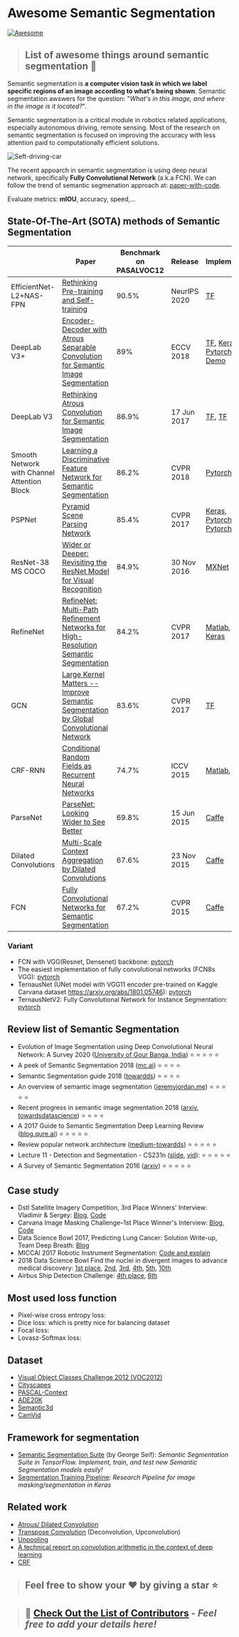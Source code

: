 # Awesome Semantic Segmentation 
[![Awesome](https://cdn.rawgit.com/sindresorhus/awesome/d7305f38d29fed78fa85652e3a63e154dd8e8829/media/badge.svg)](https://github.com/sindresorhus/awesome)
> ## List of awesome things around semantic segmentation :tada: 

Semantic segmentation is **a computer vision task in which we label specific regions of an image according to what's being shown**. Semantic segmentation awswers for the question: "*What's in this image, and where in the image is it located?*".

Semantic segmentation is a critical module in robotics related applications, especially autonomous driving, remote sensing. Most of the research on semantic segmentation is focused on improving the accuracy with less attention paid to computationally efficient solutions.

![Seft-driving-car](https://miro.medium.com/max/640/0*Q1cE-LVilYVDHjQc)

The recent appoarch in semantic segmentation is using deep neural network, specifically **Fully Convolutional Network** (a.k.a FCN). We can follow the trend of semantic segmenation approach at: [paper-with-code](https://paperswithcode.com/sota/semantic-segmentation-pascal-voc-2012).

Evaluate metrics: **mIOU**, accuracy, speed,...

## State-Of-The-Art (SOTA) methods of Semantic Segmentation
|                   | Paper                                                                            | Benchmark on PASALVOC12 | Release     | Implement                                                                                                                                                                                            |
|-------------------|-----------------------------------------------------------------------------------|-------------------------|-------------|------------------------------------------------------------------------------------------------------------------------------------------------------------------------------------------------------|
| EfficientNet-L2+NAS-FPN | [Rethinking Pre-training and Self-training](https://arxiv.org/pdf/2006.06882v2.pdf) | 90.5% | NeurIPS 2020   | [TF](https://github.com/tensorflow/tpu/tree/master/models/official/detection/projects/self_training) |
| DeepLab V3+       | [Encoder-Decoder with Atrous Separable Convolution for Semantic Image Segmentation](https://arxiv.org/pdf/1802.02611v3.pdf) | 89%                     | ECCV 2018   | [TF](https://github.com/tensorflow/models/tree/master/research/deeplab), [Keras](https://github.com/bonlime/keras-deeplab-v3-plus), [Pytorch](https://github.com/jfzhang95/pytorch-deeplab-xception), [Demo](https://colab.sandbox.google.com/github/tensorflow/models/blob/master/research/deeplab/deeplab_demo.ipynb) |
| DeepLab V3        | [Rethinking Atrous Convolution for Semantic Image Segmentation](https://arxiv.org/pdf/1706.05587v3.pdf)                     | 86.9%                   | 17 Jun 2017 | [TF](https://github.com/tensorflow/models/tree/master/research/deeplab), [TF](https://github.com/rishizek/tensorflow-deeplab-v3)                                                                                                                              |
| Smooth Network with Channel Attention Block        | [Learning a Discriminative Feature Network for Semantic Segmentation](https://arxiv.org/pdf/1804.09337v1.pdf)                     | 86.2%                   | CVPR 2018  | [Pytorch](https://github.com/ycszen/TorchSeg)                                                                                                                              |
| PSPNet            | [Pyramid Scene Parsing Network](https://arxiv.org/pdf/1612.01105v2.pdf)                                                     | 85.4%                   | CVPR 2017   | [Keras](https://github.com/hszhao/PSPNet), [Pytorch](https://github.com/warmspringwinds/pytorch-segmentation-detection), [Pytorch](https://github.com/kazuto1011/pspnet-pytorch)                     |
| ResNet-38 MS COCO | [Wider or Deeper: Revisiting the ResNet Model for Visual Recognition](https://arxiv.org/pdf/1611.10080v1.pdf)               | 84.9%                    | 30 Nov 2016 | [MXNet](https://github.com/itijyou/ademxapp)                                                                                                                                                         |
| RefineNet | [RefineNet: Multi-Path Refinement Networks for High-Resolution Semantic Segmentation](https://arxiv.org/abs/1611.06612)               | 84.2%                    | CVPR 2017 | [Matlab](https://github.com/guosheng/refinenet), [Keras](https://github.com/Attila94/refinenet-keras)                                                                                                                                                         |
| GCN | [Large Kernel Matters -- Improve Semantic Segmentation by Global Convolutional Network](https://arxiv.org/abs/1703.02719v1)               | 83.6%                    | CVPR 2017 | [TF](https://github.com/preritj/segmentation)                                                                                                                                                         |
| CRF-RNN | [Conditional Random Fields as Recurrent Neural Networks](https://arxiv.org/pdf/1502.03240v3.pdf)               | 74.7%                    | ICCV 2015 | [Matlab](https://github.com/torrvision/crfasrnn), [TF](https://github.com/sadeepj/crfasrnn_keras)                         |
| ParseNet | [ParseNet: Looking Wider to See Better](https://arxiv.org/pdf/1506.04579v2.pdf)               | 69.8%                    | 15 Jun 2015  | [Caffe](https://github.com/debidatta/caffe-parsenet)                         |
| Dilated Convolutions | [Multi-Scale Context Aggregation by Dilated Convolutions](https://arxiv.org/pdf/1511.07122v3.pdf)               | 67.6%                    | 23 Nov 2015  | [Caffe](https://github.com/fyu/dilation)                         |
| FCN | [Fully Convolutional Networks for Semantic Segmentation](https://arxiv.org/pdf/1605.06211v1.pdf)               | 67.2%                    | CVPR 2015 | [Caffe](https://github.com/shelhamer/fcn.berkeleyvision.org)                         |
### Variant
* FCN with VGG(Resnet, Densenet) backbone: [pytorch](https://github.com/zengxianyu/FCN)
* The easiest implementation of fully convolutional networks (FCN8s VGG): [pytorch](https://github.com/pochih/FCN-pytorch)
* TernausNet (UNet model with VGG11 encoder pre-trained on Kaggle Carvana dataset https://arxiv.org/abs/1801.05746): [pytorch](https://github.com/ternaus/TernausNet)
* TernausNetV2: Fully Convolutional Network for Instance Segmentation: [pytorch](https://github.com/ternaus/TernausNetV2)


## Review list of Semantic Segmentation
* Evolution of Image Segmentation using Deep Convolutional Neural Network: A Survey 2020 ([University of Gour Banga, India](https://arxiv.org/pdf/2001.04074.pdf)) :star: :star: :star: :star: :star:
* A peek of Semantic Segmentation 2018 ([mc.ai](https://mc.ai/a-peek-at-semantic-segmentation-2018/)) :star: :star: :star: :star:
* Semantic Segmentation guide 2018 ([towardds](https://towardsdatascience.com/semantic-segmentation-with-deep-learning-a-guide-and-code-e52fc8958823)) :star: :star: :star: :star:
* An overview of semantic image segmentation ([jeremyjordan.me](https://www.jeremyjordan.me/semantic-segmentation/)) :star: :star: :star: :star: :star:
* Recent progress in semantic image segmentation 2018 ([arxiv](https://arxiv.org/abs/1809.10198), [towardsdatascience](https://towardsdatascience.com/paper-summary-recent-progress-in-semantic-image-segmentation-d7b93ee1b705)) :star: :star: :star: :star:
* A 2017 Guide to Semantic Segmentation Deep Learning Review ([blog.qure.ai](http://blog.qure.ai/notes/semantic-segmentation-deep-learning-review#large-kernel)) :star: :star: :star: :star: :star:
* Review popular network architecture ([medium-towardds](https://towardsdatascience.com/@sh.tsang)) :star: :star: :star: :star: :star:
* Lecture 11 - Detection and Segmentation - CS231n ([slide](http://cs231n.stanford.edu/slides/2017/cs231n_2017_lecture11.pdf), [vid](https://www.youtube.com/watch?v=nDPWywWRIRo)): :star: :star: :star: :star: :star: 
* A Survey of Semantic Segmentation 2016 ([arxiv](https://arxiv.org/pdf/1602.06541.pdf)) :star: :star: :star: :star: :star:

## Case study
* Dstl Satellite Imagery Competition, 3rd Place Winners' Interview: Vladimir & Sergey: [Blog](http://blog.kaggle.com/2017/05/09/dstl-satellite-imagery-competition-3rd-place-winners-interview-vladimir-sergey/), [Code](https://github.com/ternaus/kaggle_dstl_submission)
* Carvana Image Masking Challenge–1st Place Winner's Interview: [Blog](http://blog.kaggle.com/2017/12/22/carvana-image-masking-first-place-interview/), [Code](https://github.com/asanakoy/kaggle_carvana_segmentation)
* Data Science Bowl 2017, Predicting Lung Cancer: Solution Write-up, Team Deep Breath: [Blog](http://blog.kaggle.com/2017/05/16/data-science-bowl-2017-predicting-lung-cancer-solution-write-up-team-deep-breath/)
* MICCAI 2017 Robotic Instrument Segmentation: [Code and explain](https://github.com/ternaus/robot-surgery-segmentation)
* 2018 Data Science Bowl Find the nuclei in divergent images to advance medical discovery: [1st place](https://www.kaggle.com/c/data-science-bowl-2018/discussion/54741), [2nd](https://www.kaggle.com/c/data-science-bowl-2018/discussion/61170), [3rd](https://www.kaggle.com/c/data-science-bowl-2018/discussion/56393), [4th](https://www.kaggle.com/c/data-science-bowl-2018/discussion/55118), [5th](https://www.kaggle.com/c/data-science-bowl-2018/discussion/56326), [10th](https://www.kaggle.com/c/data-science-bowl-2018/discussion/56238)
* Airbus Ship Detection Challenge: [4th place](https://www.kaggle.com/c/airbus-ship-detection/discussion/71667), [6th](https://www.kaggle.com/c/airbus-ship-detection/discussion/71782)

## Most used loss function
* Pixel-wise cross entropy loss:
* Dice loss: which is pretty nice for balancing dataset
* Focal loss:
* Lovasz-Softmax loss:

## Dataset
* [Visual Object Classes Challenge 2012 (VOC2012)](http://host.robots.ox.ac.uk/pascal/VOC/voc2012/)
* [Cityscapes](https://www.cityscapes-dataset.com/)
* [PASCAL-Context](https://cs.stanford.edu/~roozbeh/pascal-context/)
* [ADE20K](https://groups.csail.mit.edu/vision/datasets/ADE20K/)
* [Semantic3d](http://www.semantic3d.net/)
* [CamVid](http://mi.eng.cam.ac.uk/research/projects/VideoRec/CamVid/)

## Framework for segmentation
* [Semantic Segmentation Suite](https://github.com/GeorgeSeif/Semantic-Segmentation-Suite) (by George Seif): *Semantic Segmentation Suite in TensorFlow. Implement, train, and test new Semantic Segmentation models easily!*
* [Segmentation Training Pipeline](https://github.com/petrochenko-pavel-a/segmentation_training_pipeline): *Research Pipeline for image masking/segmentation in Keras*

## Related work 
* [Atrous/ Dilated Convolution](http://www.ee.bgu.ac.il/~rrtammy/DNN/StudentPresentations/TopazDCNN_CRF.pptx)
* [Transpose Convolution](https://towardsdatascience.com/up-sampling-with-transposed-convolution-9ae4f2df52d0) (Deconvolution, Upconvolution)
* [Unpooling](https://towardsdatascience.com/review-deconvnet-unpooling-layer-semantic-segmentation-55cf8a6e380e)
* [A technical report on convolution arithmetic in the context of deep learning](https://github.com/vdumoulin/conv_arithmetic)
* [CRF](https://arxiv.org/pdf/1711.04483.pdf)

> ## Feel free to show your :heart: by giving a star :star:

> ## :gift: [Check Out the List of Contributors](CONTRIBUTORS.md) - _Feel free to add your details here!_
